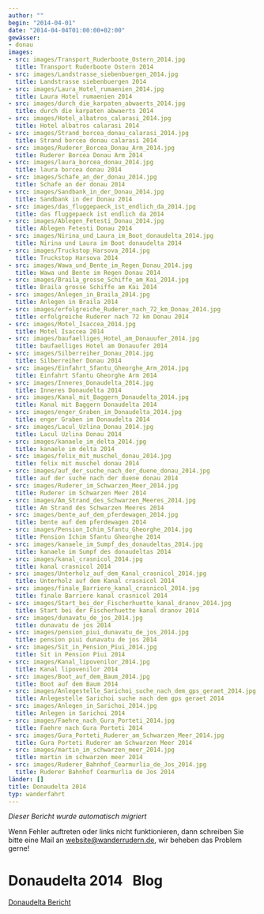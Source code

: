 ```yaml
---
author: ""
begin: "2014-04-01"
date: "2014-04-04T01:00:00+02:00"
gewässer:
- donau
images:
- src: images/Transport_Ruderboote_Ostern_2014.jpg
  title: Transport Ruderboote Ostern 2014
- src: images/Landstrasse_siebenbuergen_2014.jpg
  title: Landstrasse siebenbuergen 2014
- src: images/Laura_Hotel_rumaenien_2014.jpg
  title: Laura Hotel rumaenien 2014
- src: images/durch_die_karpaten_abwaerts_2014.jpg
  title: durch die karpaten abwaerts 2014
- src: images/Hotel_albatros_calarasi_2014.jpg
  title: Hotel albatros calarasi 2014
- src: images/Strand_borcea_donau_calarasi_2014.jpg
  title: Strand borcea donau calarasi 2014
- src: images/Ruderer_Borcea_Donau_Arm_2014.jpg
  title: Ruderer Borcea Donau Arm 2014
- src: images/laura_borcea_donau_2014.jpg
  title: laura borcea donau 2014
- src: images/Schafe_an_der_donau_2014.jpg
  title: Schafe an der donau 2014
- src: images/Sandbank_in_der_Donau_2014.jpg
  title: Sandbank in der Donau 2014
- src: images/das_fluggepaeck_ist_endlich_da_2014.jpg
  title: das fluggepaeck ist endlich da 2014
- src: images/Ablegen_Fetesti_Donau_2014.jpg
  title: Ablegen Fetesti Donau 2014
- src: images/Nirina_und_Laura_im_Boot_donaudelta_2014.jpg
  title: Nirina und Laura im Boot donaudelta 2014
- src: images/Truckstop_Harsova_2014.jpg
  title: Truckstop Harsova 2014
- src: images/Wawa_und_Bente_im_Regen_Donau_2014.jpg
  title: Wawa und Bente im Regen Donau 2014
- src: images/Braila_grosse_Schiffe_am_Kai_2014.jpg
  title: Braila grosse Schiffe am Kai 2014
- src: images/Anlegen_in_Braila_2014.jpg
  title: Anlegen in Braila 2014
- src: images/erfolgreiche_Ruderer_nach_72_km_Donau_2014.jpg
  title: erfolgreiche Ruderer nach 72 km Donau 2014
- src: images/Motel_Isaccea_2014.jpg
  title: Motel Isaccea 2014
- src: images/baufaelliges_Hotel_am_Donauufer_2014.jpg
  title: baufaelliges Hotel am Donauufer 2014
- src: images/Silberreiher_Donau_2014.jpg
  title: Silberreiher Donau 2014
- src: images/Einfahrt_Sfantu_Gheorghe_Arm_2014.jpg
  title: Einfahrt Sfantu Gheorghe Arm 2014
- src: images/Inneres_Donaudelta_2014.jpg
  title: Inneres Donaudelta 2014
- src: images/Kanal_mit_Baggern_Donaudelta_2014.jpg
  title: Kanal mit Baggern Donaudelta 2014
- src: images/enger_Graben_im_Donaudelta_2014.jpg
  title: enger Graben im Donaudelta 2014
- src: images/Lacul_Uzlina_Donau_2014.jpg
  title: Lacul Uzlina Donau 2014
- src: images/kanaele_im_delta_2014.jpg
  title: kanaele im delta 2014
- src: images/felix_mit_muschel_donau_2014.jpg
  title: felix mit muschel donau 2014
- src: images/auf_der_suche_nach_der_duene_donau_2014.jpg
  title: auf der suche nach der duene donau 2014
- src: images/Ruderer_im_Schwarzen_Meer_2014.jpg
  title: Ruderer im Schwarzen Meer 2014
- src: images/Am_Strand_des_Schwarzen_Meeres_2014.jpg
  title: Am Strand des Schwarzen Meeres 2014
- src: images/bente_auf_dem_pferdewagen_2014.jpg
  title: bente auf dem pferdewagen 2014
- src: images/Pension_Ichim_Sfantu_Gheorghe_2014.jpg
  title: Pension Ichim Sfantu Gheorghe 2014
- src: images/kanaele_im_Sumpf_des_donaudeltas_2014.jpg
  title: kanaele im Sumpf des donaudeltas 2014
- src: images/kanal_crasnicol_2014.jpg
  title: kanal crasnicol 2014
- src: images/Unterholz_auf_dem_Kanal_crasnicol_2014.jpg
  title: Unterholz auf dem Kanal crasnicol 2014
- src: images/finale_Barriere_kanal_crasnicol_2014.jpg
  title: finale Barriere kanal crasnicol 2014
- src: images/Start_bei_der_Fischerhuette_kanal_dranov_2014.jpg
  title: Start bei der Fischerhuette kanal dranov 2014
- src: images/dunavatu_de_jos_2014.jpg
  title: dunavatu de jos 2014
- src: images/pension_piui_dunavatu_de_jos_2014.jpg
  title: pension piui dunavatu de jos 2014
- src: images/Sit_in_Pension_Piui_2014.jpg
  title: Sit in Pension Piui 2014
- src: images/Kanal_lipovenilor_2014.jpg
  title: Kanal lipovenilor 2014
- src: images/Boot_auf_dem_Baum_2014.jpg
  title: Boot auf dem Baum 2014
- src: images/Anlegestelle_Sarichoi_suche_nach_dem_gps_geraet_2014.jpg
  title: Anlegestelle Sarichoi suche nach dem gps geraet 2014
- src: images/Anlegen_in_Sarichoi_2014.jpg
  title: Anlegen in Sarichoi 2014
- src: images/Faehre_nach_Gura_Porteti_2014.jpg
  title: Faehre nach Gura Porteti 2014
- src: images/Gura_Porteti_Ruderer_am_Schwarzen_Meer_2014.jpg
  title: Gura Porteti Ruderer am Schwarzen Meer 2014
- src: images/martin_im_schwarzen_meer_2014.jpg
  title: martin im schwarzen meer 2014
- src: images/Ruderer_Bahnhof_Cearmurlia_de_Jos_2014.jpg
  title: Ruderer Bahnhof Cearmurlia de Jos 2014
länder: []
title: Donaudelta 2014
typ: wanderfahrt
---
```



*Dieser Bericht wurde automatisch migriert*

Wenn Fehler auftreten oder links nicht funktionieren, dann schreiben Sie bitte eine Mail an website@wanderrudern.de, wir beheben das Problem gerne!



# Donaudelta 2014   Blog


[Donaudelta Bericht](/berichte/2014/donaudelta_20141)